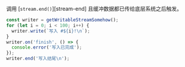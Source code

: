 <!-- YAML
added: v0.9.4
-->

调用 [`stream.end()`][stream-end] 且缓冲数据都已传给底层系统之后触发。

```js
const writer = getWritableStreamSomehow();
for (let i = 0; i < 100; i++) {
  writer.write(`写入 #${i}!\n`);
}
writer.on('finish', () => {
  console.error('写入已完成');
});
writer.end('写入结尾\n');
```

